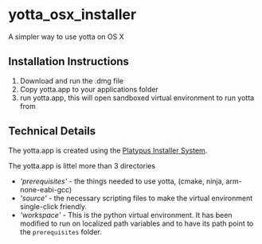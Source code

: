 # yotta_osx_installer
A simpler way to use yotta on OS X

## Installation Instructions
1) Download and run the .dmg file
2) Copy yotta.app to your applications folder
3) run yotta.app, this will open sandboxed virtual environment to run yotta from

## Technical Details
The yotta.app is created using the [Platypus Installer System](http://sveinbjorn.org/platypus/). 

The yotta.app is littel more than 3 directories
* *'prerequisites'* - the things needed to use yotta, (cmake, ninja, arm-none-eabi-gcc)
* *'source'* - the necessary scripting files to make the virtual environment single-click friendly.
* *'workspace'* - This is the python virtual environment. It has been modified to run on localized path variables and to have its path point to the `prerequisites` folder.

